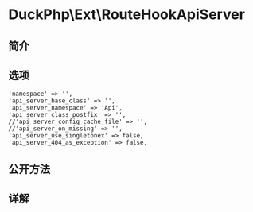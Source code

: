 # DuckPhp\Ext\RouteHookApiServer

## 简介

## 选项
    'namespace' => '',
    'api_server_base_class' => '',
    'api_server_namespace' => 'Api',
    'api_server_class_postfix' => '',
    //'api_server_config_cache_file' => '',
    //'api_server_on_missing' => '',
    'api_server_use_singletonex' => false,
    'api_server_404_as_exception' => false,

## 公开方法

## 详解

​    